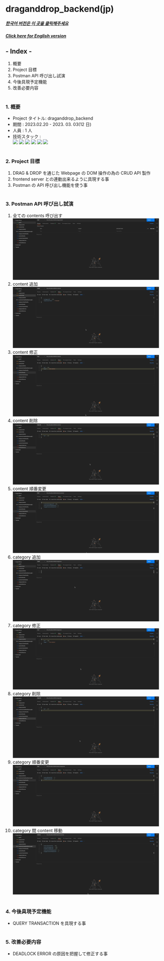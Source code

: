 # draganddrop_backend(jp)

##### [한국어 버전은 이 곳을 클릭해주세요](README.md)

##### [Click here for English version](README_EN.md)

## - Index -

1. 概要
2. Project 目標
3. Postman API 呼び出し試演
4. 今後具現予定機能
5. 改善必要内容
   </br>
   </br>

### 1. 概要

- Project タイトル: draganddrop_backend
- 期間 : 2023.02.20 - 2023. 03. 03(12 日)
- 人員 : 1 人
- 技術スタック : </br>
  <img src="https://img.shields.io/badge/Javascript-F7DF1E?style=for-the-badge&logo=Javascript&logoColor=white"> <img src="https://img.shields.io/badge/node.js-339933?style=for-the-badge&logo=node.js&logoColor=white">
  <img src="https://img.shields.io/badge/express-000000?style=for-the-badge&logo=express&logoColor=white">
  <img src="https://img.shields.io/badge/MySQL-4479A1?style=for-the-badge&logo=mysql&logoColor=white"> <img src="https://img.shields.io/badge/Postman-FF6C37?style=for-the-badge&logo=Postman&logoColor=white"> <img src="https://img.shields.io/badge/Git-F05032?style=for-the-badge&logo=Git&logoColor=white">
  </br>
  </br>

### 2. Project 目標

1. DRAG & DROP を通じた Webpage の DOM 操作の為の CRUD API 製作
2. frontend server との連動出来るように具現する事
3. Postman の API 呼び出し機能を使う事
   </br>
   </br>

### 3. Postman API 呼び出し試演 </br>

1. 全ての contents 呼び出す</br>
   <img src='./ref/all_read.gif'>
2. content 追加</br>
   <img src='./ref/content_add.gif'>
3. content 修正</br>
   <img src='./ref/content_modify.gif'>
4. content 削除</br>
   <img src='./ref/content_remove.gif'>
5. content 順番変更</br>
   <img src='./ref/contents_order_modify.gif'>
6. category 追加</br>
   <img src='./ref/category_add.gif'>
7. category 修正</br>
   <img src='./ref/category_modify.gif'>
8. category 削除</br>
   <img src='./ref/category_remove.gif'>
9. category 順番変更</br>
   <img src='./ref/categories_order_modify.gif'>
10. category 間 content 移動</br>
    <img src='./ref/contents_move.gif'>
    </br>
    </br>

### 4. 今後具現予定機能

- QUERY TRANSACTION を具現する事
  </br>
  </br>

### 5. 改善必要内容

- DEADLOCK ERROR の原因を把握して修正する事
